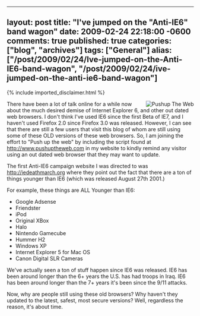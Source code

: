   ---
  layout: post
  title: "I've jumped on the "Anti-IE6" band wagon"
  date: 2009-02-24 22:18:00 -0600
  comments: true
  published: true
  categories: ["blog", "archives"]
  tags: ["General"]
  alias: ["/post/2009/02/24/Ive-jumped-on-the-Anti-IE6-band-wagon", "/post/2009/02/24/ive-jumped-on-the-anti-ie6-band-wagon"]
  ---
<!-- more -->
{% include imported_disclaimer.html %}
<p>
<img src="/image.axd?picture=pushuptheweb.png" alt="Pushup The Web" align="right" />There have been a lot of talk online for a while now about the much desired demise of Internet Explorer 6, and other out dated web browsers. I don&#39;t think I&#39;ve used IE6 since the first Beta of IE7, and I haven&#39;t used Firefox 2.0 since Firefox 3.0 was released. However, I can see that there are still a few users that visit this blog of whom are still using some of these OLD versions of these web browsers. So, I am joining the effort to &quot;Push up the web&quot; by including the script found at <a href="http://www.pushuptheweb.com">http://www.pushuptheweb.com</a> in my website to kindly remind any visitor using an out dated web browser that they may want to update.
</p>
<p>
The first Anti-IE6 campaign website I was directed to was <a href="http://iedeathmarch.org">http://iedeathmarch.org</a> where they point out the fact that there are a ton of things younger than IE6 (which was released August 27th 2001.)
</p>
<p>
For example, these things are ALL Younger than IE6:
</p>
<ul>
	<li>Google Adsense</li>
	<li>Friendster<br />
	</li>
	<li>iPod</li>
	<li>Original XBox</li>
	<li>Halo<br />
	</li>
	<li>Nintendo Gamecube</li>
	<li>Hummer H2</li>
	<li>Windows XP</li>
	<li>Internet Explorer 5 for Mac OS</li>
	<li>Canon Digital SLR Cameras<br />
	</li>
</ul>
<p>
We&#39;ve actually seen a ton of stuff happen since IE6 was released. IE6 has been around longer than the 6+ years the U.S. has had troops in Iraq. IE6 has been around longer than the 7+ years it&#39;s been since the 9/11 attacks.
</p>
<p>
Now, why are people still using these old browsers? Why haven&#39;t they updated to the latest, safest, most secure versions? Well, regardless the reason, it&#39;s about time. 
</p>

